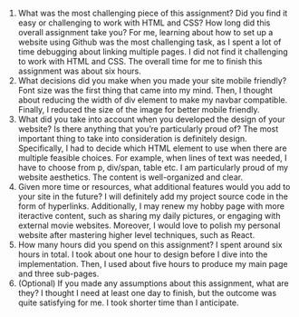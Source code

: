 1. What was the most challenging piece of this assignment?  Did you find it easy or challenging to work with HTML and CSS?  How long did this overall assignment take you?
For me, learning about how to set up a website using Github was the most challenging task, as I spent a lot of time debugging about linking multiple pages. I did not find it challenging to work with HTML and CSS. The overall time for me to finish this assignment was about six hours.
2. What decisions did you make when you made your site mobile friendly?
Font size was the first thing that came into my mind. Then, I thought about reducing the width of div element to make my navbar compatible. Finally, I reduced the size of the image for better mobile friendly.
3. What did you take into account when you developed the design of your website?  Is there anything that you’re particularly proud of?
The most important thing to take into consideration is definitely design. Specifically, I had to decide which HTML element to use when there are multiple feasible choices. For example, when lines of text was needed, I have to choose from p, div/span, table etc. I am particularly proud of my website aesthetics. The content is well-organized and clear.
4. Given more time or resources, what additional features would you add to your site in the future?
I will definitely add my project source code in the form of hyperlinks. Additionally, I may renew my hobby page with more iteractive content, such as sharing my daily pictures, or engaging with external movie websites. Moreover, I would love to polish my personal website after mastering higher level techniques, such as React.
5. How many hours did you spend on this assignment?
I spent around six hours in total. I took about one hour to design before I dive into the implementation. Then, I used about five hours to produce my main page and three sub-pages.
6. (Optional) If you made any assumptions about this assignment, what are they?
I thought I need at least one day to finish, but the outcome was quite satisfying for me. I took shorter time than I anticipate.
